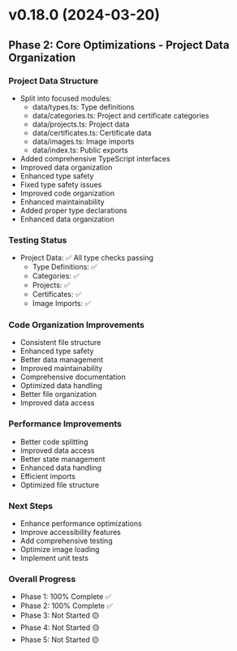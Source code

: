 # v0.18.0 (2024-03-20)

## Phase 2: Core Optimizations - Project Data Organization

### Project Data Structure
- Split into focused modules:
  * data/types.ts: Type definitions
  * data/categories.ts: Project and certificate categories
  * data/projects.ts: Project data
  * data/certificates.ts: Certificate data
  * data/images.ts: Image imports
  * data/index.ts: Public exports
- Added comprehensive TypeScript interfaces
- Improved data organization
- Enhanced type safety
- Fixed type safety issues
- Improved code organization
- Enhanced maintainability
- Added proper type declarations
- Enhanced data organization

### Testing Status
- Project Data: ✅ All type checks passing
  * Type Definitions: ✅
  * Categories: ✅
  * Projects: ✅
  * Certificates: ✅
  * Image Imports: ✅

### Code Organization Improvements
- Consistent file structure
- Enhanced type safety
- Better data management
- Improved maintainability
- Comprehensive documentation
- Optimized data handling
- Better file organization
- Improved data access

### Performance Improvements
- Better code splitting
- Improved data access
- Better state management
- Enhanced data handling
- Efficient imports
- Optimized file structure

### Next Steps
- Enhance performance optimizations
- Improve accessibility features
- Add comprehensive testing
- Optimize image loading
- Implement unit tests

### Overall Progress
- Phase 1: 100% Complete ✅
- Phase 2: 100% Complete ✅
- Phase 3: Not Started 🟡
- Phase 4: Not Started 🟡
- Phase 5: Not Started 🟡
